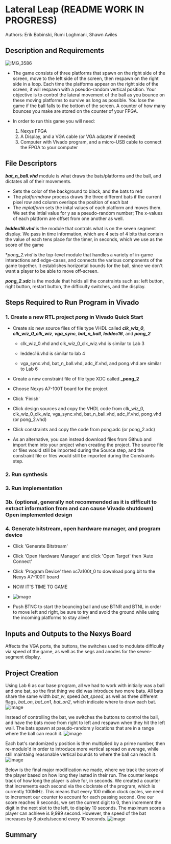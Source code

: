 
# Lateral Leap (README WORK IN PROGRESS)

Authors: Erik Bobinski, Rumi Loghmani, Shawn Aviles


## Description and Requirements

![IMG_3586](https://github.com/erik-bobinski/CPE487_finalProject/assets/123090127/5501a6f9-430f-40ba-8ee8-3706e47d8123)


- The game consists of three platforms that spawn on the right side of the screen, move to the left side of the screen, then respawn on the right side in a loop. Each time the platforms appear on the right side of the screen, it will respawn with a pseudo-random vertical position. Your objective is to control the lateral movement of the ball as you bounce on these moving platforms to survive as long as possible. You lose the game if the ball falls to the bottom of the screen. A counter of how many bounces you make are stored on the counter of your FPGA.

-  In order to run this game you will need:
    1. Nexys FPGA
    2. A Display, and a VGA cable (or VGA adapter if needed)
    3. Computer with Vivado program, and a micro-USB cable to connect the FPGA to your computer

## File Descriptors

 **_bat_n_ball.vhd_** module is what draws the bats/platforms and the ball, and dictates all of their movements. 
  * Sets the color of the background to black, and the bats to red
  * The *platformdraw* process draws the three different bats if the current pixel row and column overlaps the position of each bat<br>
  * The *mplatform* sets the inital values of each platform and moves them. We set the intial value for y as a pseudo-random number; The x-values of each platform are offset from one another as well.

 **_leddec16.vhd_** is the module that controls what is on the seven segment display. We pass in time information, which are 4 sets of 4 bits that contain the value of each tens place for the timer, in seconds, which we use as the score of the game

 **_pong_2.vhd_* is the top-level module that handles a variety of in-game interactions and edge-cases, and connects the various components of the game together. It establishes horizontal bounds for the ball, since we don't want a player to be able to move off-screen. 

 **_pong_2.xdc_** is the module that holds all the constraints such as: left button, right button, restart button, the difficulty switches, and the display.


## Steps Required to Run Program in Vivado

 ### 1. Create a new RTL project _pong_ in Vivado Quick Start

* Create six new source files of file type VHDL called **_clk_wiz_0_**, **_clk_wiz_0_clk_wiz_**, **_vga_sync_**, **_bat_n_ball_**, **_leddec16_**, and **_pong_2_**

  * clk_wiz_0.vhd and clk_wiz_0_clk_wiz.vhd is similar to Lab 3
 
  * leddec16.vhd is similar to lab 4
  
  * vga_sync.vhd, bat_n_ball.vhd, adc_if.vhd, and pong.vhd are similar to Lab 6

* Create a new constraint file of file type XDC called **_pong_2**

* Choose Nexys A7-100T board for the project

* Click 'Finish'

* Click design sources and copy the VHDL code from clk_wiz_0, clk_wiz_0_clk_wiz, vga_sync.vhd, bat_n_ball.vhd, adc_if.vhd, pong.vhd (or pong_2.vhd)

* Click constraints and copy the code from pong.xdc (or pong_2.xdc)

* As an alternative, you can instead download files from Github and import them into your project when creating the project. The source file or files would still be imported during the Source step, and the constraint file or files would still be imported during the Constraints step.

### 2. Run synthesis

### 3. Run implementation

### 3b. (optional, generally not recommended as it is difficult to extract information from and can cause Vivado shutdown) Open implemented design

### 4. Generate bitstream, open hardware manager, and program device

* Click 'Generate Bitstream'

* Click 'Open Hardware Manager' and click 'Open Target' then 'Auto Connect'

* Click 'Program Device' then xc7a100t_0 to download pong.bit to the Nexys A7-100T board

* NOW IT'S TIME TO GAME
* ![image](https://github.com/erik-bobinski/CPE487_finalProject/assets/102829545/0fb6dc7b-2105-44d5-924f-b70e6691af50)


* Push BTNC to start the bouncing ball and use BTNR and BTNL in order to move left and right, be sure to try and avoid the ground while using the incoming platforms to stay alive!

## Inputs and Outputs to the Nexys Board

Affects the VGA ports, the buttons, the switches used to modulate difficulty via speed of the game, as well as the segs and anodes for the seven-segment display.

## Project Creation

Using Lab 6 as our base program, all we had to work with initially was a ball and one bat, so the first thing we did was introduce two more bats. All bats share the same width *bat_w*, speed *bat_speed*, as well as three different flags, *bat_on*, *bat_on1*, *bat_on2*, which indicate where to draw each bat. 
![image](https://github.com/erik-bobinski/CPE487_finalProject/assets/123090127/335c2463-3bd9-4bf3-94b0-2349377abf8f)

Instead of controlling the bat, we switches the buttons to control the ball, and have the bats move from right to left and respawn when they hit the left wall. The bats spawn at pseudo-random y locations that are in a range where the ball can reach it.
![image](https://github.com/erik-bobinski/CPE487_finalProject/assets/123090127/b7375ff0-a822-481d-ba2d-70e524b99fef)

Each bat's randomized y position is then multiplied by a prime number, then re-modulo'd in order to introduce more vertical spread on average, while still maintaing reasonable vertical bounds to where the ball can reach it.
![image](https://github.com/erik-bobinski/CPE487_finalProject/assets/123090127/555150a1-cde1-435f-8f27-de58dfd56265)

Below is the final major modification we made, where we track the score of the player based on how long they lasted in their run. The counter keeps track of how long the player is alive for, in seconds. We created a counter that increments each second via the clockrate of the program, which is currently 100MHz. This means that every 100 million clock cycles, we need to increment our counter to account for each passing second. One our score reaches 9 seconds, we set the current digit to 0, then increment the digit in the next slot to the left, to display 10 seconds. The maximum score a player can achieve is 9,999 second. However, the speed of the bat increases by 8 pixels/second every 10 seconds.
![image](https://github.com/erik-bobinski/CPE487_finalProject/assets/123090127/18a856b1-6573-4ac8-a7b3-673556ad7044)


## Summary

